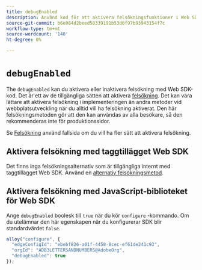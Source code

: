 ```yaml
---
title: debugEnabled
description: Använd kod för att aktivera felsökningsfunktioner i Web SDK.
source-git-commit: b6e084d2beed58339191b53d0f97b93943154f7c
workflow-type: tm+mt
source-wordcount: '140'
ht-degree: 0%

---
```


# `debugEnabled`

The `debugEnabled` kan du aktivera eller inaktivera felsökning med Web SDK-kod. Det är ett av de tillgängliga sätten att aktivera [felsökning](../../use-cases/debugging.md). Det kan vara lättare att aktivera felsökning i implementeringen än andra metoder vid webbplatsutveckling när du alltid vill ha felsökning aktiverat. Den här felsökningsmetoden gör att den kan användas av alla besökare, så den rekommenderas inte för produktionssidor.

Se [Felsökning](../../use-cases/debugging.md) använd fallsida om du vill ha fler sätt att aktivera felsökning.

## Aktivera felsökning med taggtillägget Web SDK

Det finns inga felsökningsalternativ som är tillgängliga internt med taggtillägget Web SDK. Använd en [alternativ felsökningsmetod](../../use-cases/debugging.md).

## Aktivera felsökning med JavaScript-biblioteket för Web SDK

Ange `debugEnabled` boolesk till `true` när du kör `configure` -kommando. Om du utelämnar den här egenskapen när du konfigurerar SDK blir standardvärdet `false`.

```js
alloy("configure", {
  "edgeConfigId": "ebebf826-a01f-4458-8cec-ef61de241c93",
  "orgId": "ADB3LETTERSANDNUMBERS@AdobeOrg",
  "debugEnabled": true
});
```
